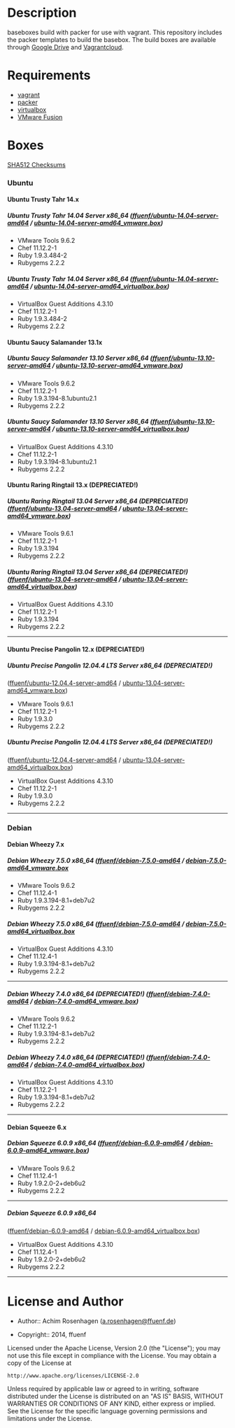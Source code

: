 Description
===========

baseboxes build with packer for use with vagrant.
This repository includes the packer templates to build the basebox.
The build boxes are available through [Google Drive](https://googledrive.com/host/0B83ZToJ3fGtDWkZET3FnZ0xzQkE) and [Vagrantcloud](https://www.vagrantcloud.com/ffuenf).

Requirements
============

* [vagrant](http://vagrantup.com)
* [packer](http://packer.io)
* [virtualbox](https://www.virtualbox.org/)
* [VMware Fusion](http://www.vmware.com/de/products/fusion/)

Boxes
=====

[SHA512 Checksums](https://googledrive.com/host/0B83ZToJ3fGtDWkZET3FnZ0xzQkE/SHA512SUMS)

### Ubuntu
#### Ubuntu Trusty Tahr 14.x
##### Ubuntu Trusty Tahr 14.04 Server x86_64 ([ffuenf/ubuntu-14.04-server-amd64](https://www.vagrantcloud.com/ffuenf/ubuntu-14.04-server-amd64) / [ubuntu-14.04-server-amd64_vmware.box](https://googledrive.com/host/0B83ZToJ3fGtDMFFNbnFsVjVKVmc/ubuntu-14.04-server-amd64_vmware.box))
* VMware Tools 9.6.2
* Chef 11.12.2-1
* Ruby 1.9.3.484-2
* Rubygems 2.2.2

##### Ubuntu Trusty Tahr 14.04 Server x86_64 ([ffuenf/ubuntu-14.04-server-amd64](https://www.vagrantcloud.com/ffuenf/ubuntu-14.04-server-amd64) / [ubuntu-14.04-server-amd64_virtualbox.box](https://googledrive.com/host/0B83ZToJ3fGtDMFFNbnFsVjVKVmc/ubuntu-14.04-server-amd64_virtualbox.box))
* VirtualBox Guest Additions 4.3.10
* Chef 11.12.2-1
* Ruby 1.9.3.484-2
* Rubygems 2.2.2

#### Ubuntu Saucy Salamander 13.1x
##### Ubuntu Saucy Salamander 13.10 Server x86_64 ([ffuenf/ubuntu-13.10-server-amd64](https://www.vagrantcloud.com/ffuenf/ubuntu-13.10-server-amd64) / [ubuntu-13.10-server-amd64_vmware.box](https://googledrive.com/host/0B83ZToJ3fGtDcVBKLU1HNTR1bXc/ubuntu-13.10-server-amd64_vmware.box))
* VMware Tools 9.6.2
* Chef 11.12.2-1
* Ruby 1.9.3.194-8.1ubuntu2.1
* Rubygems 2.2.2

##### Ubuntu Saucy Salamander 13.10 Server x86_64 ([ffuenf/ubuntu-13.10-server-amd64](https://www.vagrantcloud.com/ffuenf/ubuntu-13.10-server-amd64) / [ubuntu-13.10-server-amd64_virtualbox.box](https://googledrive.com/host/0B83ZToJ3fGtDcVBKLU1HNTR1bXc/ubuntu-13.10-server-amd64_virtualbox.box))
* VirtualBox Guest Additions 4.3.10
* Chef 11.12.2-1
* Ruby 1.9.3.194-8.1ubuntu2.1
* Rubygems 2.2.2

#### Ubuntu Raring Ringtail 13.x (DEPRECIATED!)
##### Ubuntu Raring Ringtail 13.04 Server x86_64 (DEPRECIATED!) ([ffuenf/ubuntu-13.04-server-amd64](https://www.vagrantcloud.com/ffuenf/ubuntu-13.04-server-amd64) / [ubuntu-13.04-server-amd64_vmware.box](https://googledrive.com/host/0B83ZToJ3fGtDMHNUc25jZkR2OWc/ubuntu-13.04-server-amd64_vmware.box))
* VMware Tools 9.6.1
* Chef 11.12.2-1
* Ruby 1.9.3.194
* Rubygems 2.2.2

##### Ubuntu Raring Ringtail 13.04 Server x86_64 (DEPRECIATED!) ([ffuenf/ubuntu-13.04-server-amd64](https://www.vagrantcloud.com/ffuenf/ubuntu-13.04-server-amd64) / [ubuntu-13.04-server-amd64_virtualbox.box](https://googledrive.com/host/0B83ZToJ3fGtDMHNUc25jZkR2OWc/ubuntu-13.04-server-amd64_virtualbox.box))
* VirtualBox Guest Additions 4.3.10
* Chef 11.12.2-1
* Ruby 1.9.3.194
* Rubygems 2.2.2

---

#### Ubuntu Precise Pangolin 12.x (DEPRECIATED!)
##### Ubuntu Precise Pangolin 12.04.4 LTS Server x86_64 (DEPRECIATED!)
([ffuenf/ubuntu-12.04.4-server-amd64](https://www.vagrantcloud.com/ffuenf/ubuntu-12.04.4-server-amd64) / [ubuntu-13.04-server-amd64_vmware.box](https://googledrive.com/host/0B83ZToJ3fGtDYng0RGV1NkZSNU0/ubuntu-12.04.4-server-amd64_vmware.box))
* VMware Tools 9.6.1
* Chef 11.12.2-1
* Ruby 1.9.3.0
* Rubygems 2.2.2

##### Ubuntu Precise Pangolin 12.04.4 LTS Server x86_64 (DEPRECIATED!)
([ffuenf/ubuntu-12.04.4-server-amd64](https://www.vagrantcloud.com/ffuenf/ubuntu-12.04.4-server-amd64) / [ubuntu-13.04-server-amd64_virtualbox.box](https://googledrive.com/host/0B83ZToJ3fGtDYng0RGV1NkZSNU0/ubuntu-12.04.4-server-amd64_virtualbox.box))
* VirtualBox Guest Additions 4.3.10
* Chef 11.12.2-1
* Ruby 1.9.3.0
* Rubygems 2.2.2

---

### Debian
#### Debian Wheezy 7.x

##### Debian Wheezy 7.5.0 x86_64 ([ffuenf/debian-7.5.0-amd64](https://www.vagrantcloud.com/ffuenf/debian-7.5.0-amd64) / [debian-7.5.0-amd64_vmware.box](https://googledrive.com/host/0B83ZToJ3fGtDVC1DeVVzc3lkc0U/debian-7.5.0-amd64_vmware.box)
* VMware Tools 9.6.2
* Chef 11.12.4-1
* Ruby 1.9.3.194-8.1+deb7u2
* Rubygems 2.2.2

##### Debian Wheezy 7.5.0 x86_64 ([ffuenf/debian-7.5.0-amd64](https://www.vagrantcloud.com/ffuenf/debian-7.5.0-amd64) / [debian-7.5.0-amd64_virtualbox.box](https://googledrive.com/host/0B83ZToJ3fGtDVC1DeVVzc3lkc0U/debian-7.5.0-amd64_virtualbox.box)
* VirtualBox Guest Additions 4.3.10
* Chef 11.12.4-1
* Ruby 1.9.3.194-8.1+deb7u2
* Rubygems 2.2.2

---

##### Debian Wheezy 7.4.0 x86_64 (DEPRECIATED!) ([ffuenf/debian-7.4.0-amd64](https://www.vagrantcloud.com/ffuenf/debian-7.4.0-amd64) / [debian-7.4.0-amd64_vmware.box](https://googledrive.com/host/0B83ZToJ3fGtDVC1DeVVzc3lkc0U/debian-7.4.0-amd64_vmware.box))
* VMware Tools 9.6.2
* Chef 11.12.2-1
* Ruby 1.9.3.194-8.1+deb7u2
* Rubygems 2.2.2

##### Debian Wheezy 7.4.0 x86_64 (DEPRECIATED!) ([ffuenf/debian-7.4.0-amd64](https://www.vagrantcloud.com/ffuenf/debian-7.4.0-amd64) / [debian-7.4.0-amd64_virtualbox.box](https://googledrive.com/host/0B83ZToJ3fGtDVC1DeVVzc3lkc0U/debian-7.4.0-amd64_virtualbox.box))
* VirtualBox Guest Additions 4.3.10
* Chef 11.12.2-1
* Ruby 1.9.3.194-8.1+deb7u2
* Rubygems 2.2.2

---

#### Debian Squeeze 6.x
##### Debian Squeeze 6.0.9 x86_64 ([ffuenf/debian-6.0.9-amd64](https://www.vagrantcloud.com/ffuenf/debian-6.0.9-amd64) / [debian-6.0.9-amd64_vmware.box](https://googledrive.com/host/0B83ZToJ3fGtDeE9KWm1sWndZdGs/debian-6.0.9-amd64_vmware.box))
* VMware Tools 9.6.2
* Chef 11.12.4-1
* Ruby 1.9.2.0-2+deb6u2
* Rubygems 2.2.2

---

##### Debian Squeeze 6.0.9 x86_64
([ffuenf/debian-6.0.9-amd64](https://www.vagrantcloud.com/ffuenf/debian-6.0.9-amd64) / [debian-6.0.9-amd64_virtualbox.box](https://googledrive.com/host/0B83ZToJ3fGtDeE9KWm1sWndZdGs/debian-6.0.9-amd64_virtualbox.box))
* VirtualBox Guest Additions 4.3.10
* Chef 11.12.4-1
* Ruby 1.9.2.0-2+deb6u2
* Rubygems 2.2.2

---

License and Author
==================

- Author:: Achim Rosenhagen (<a.rosenhagen@ffuenf.de>)

- Copyright:: 2014, ffuenf

Licensed under the Apache License, Version 2.0 (the "License");
you may not use this file except in compliance with the License.
You may obtain a copy of the License at

    http://www.apache.org/licenses/LICENSE-2.0

Unless required by applicable law or agreed to in writing, software
distributed under the License is distributed on an "AS IS" BASIS,
WITHOUT WARRANTIES OR CONDITIONS OF ANY KIND, either express or implied.
See the License for the specific language governing permissions and
limitations under the License.
